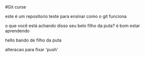 #Git curse

este é um repositorio teste
para ensinar como o git funciona

o que você está achando disso seu belo filho da puta?
é bom estar aprendendo


hello bando de filho da puta

alteracao para fixar 'push'